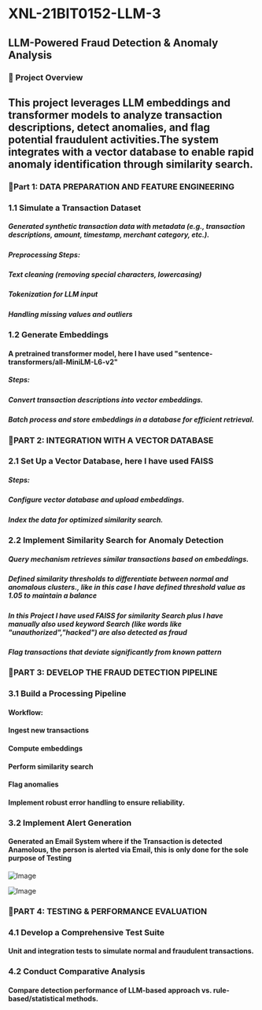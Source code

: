# XNL-21BIT0152-LLM-3
## LLM-Powered Fraud Detection & Anomaly Analysis
### 📌 Project Overview
## This project leverages LLM embeddings and transformer models to analyze transaction descriptions, detect anomalies, and flag potential fraudulent activities.The system integrates with a vector database to enable rapid anomaly identification through similarity search.
###  📌Part 1: DATA PREPARATION AND FEATURE ENGINEERING
### 1.1 Simulate a Transaction Dataset
##### Generated synthetic transaction data with metadata (e.g., transaction descriptions, amount, timestamp, merchant category, etc.).
##### Preprocessing Steps:
##### Text cleaning (removing special characters, lowercasing)
##### Tokenization for LLM input
##### Handling missing values and outliers
### 1.2 Generate Embeddings
#### A pretrained transformer model, here I have used "sentence-transformers/all-MiniLM-L6-v2"
##### Steps:
##### Convert transaction descriptions into vector embeddings.
##### Batch process and store embeddings in a database for efficient retrieval.

###  📌PART 2: INTEGRATION WITH A VECTOR DATABASE
### 2.1 Set Up a Vector Database, here I have used FAISS
##### Steps:
##### Configure vector database and upload embeddings.
##### Index the data for optimized similarity search.
### 2.2 Implement Similarity Search for Anomaly Detection
##### Query mechanism retrieves similar transactions based on embeddings.
##### Defined similarity thresholds to differentiate between normal and anomalous clusters., like in this case I have defined threshold value as 1.05 to maintain a balance
##### In this Project I have used FAISS for similarity Search plus I have manually also used keyword Search (like words like "unauthorized","hacked") are also detected as fraud
##### Flag transactions that deviate significantly from known pattern

###  📌PART 3: DEVELOP THE FRAUD DETECTION PIPELINE
### 3.1 Build a Processing Pipeline
#### Workflow:
#### Ingest new transactions
#### Compute embeddings
#### Perform similarity search
#### Flag anomalies
#### Implement robust error handling to ensure reliability.
### 3.2 Implement Alert Generation
#### Generated an Email System where if the Transaction is detected Anamolous, the person is alerted via Email, this is only done for the sole purpose of Testing
![Image](https://github.com/user-attachments/assets/d74108b3-7a98-4174-99a1-e78efcb3c51b)

![Image](https://github.com/user-attachments/assets/d455b4c8-e4df-4228-9164-41153e2132e3)

###  📌PART 4: TESTING & PERFORMANCE EVALUATION
### 4.1 Develop a Comprehensive Test Suite
#### Unit and integration tests to simulate normal and fraudulent transactions.
### 4.2 Conduct Comparative Analysis
#### Compare detection performance of LLM-based approach vs. rule-based/statistical methods.
